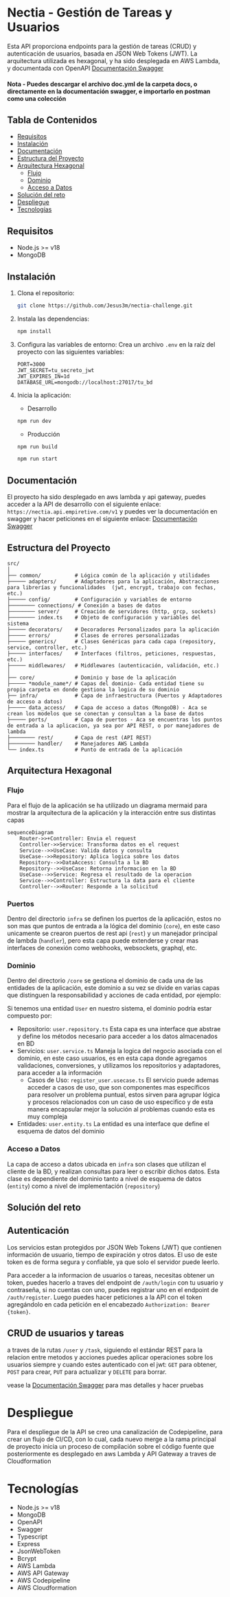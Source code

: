 # Nectia - Gestión de Tareas y Usuarios

Esta API proporciona endpoints para la gestión de tareas (CRUD) y autenticación de usuarios, basada en JSON Web Tokens (JWT). La arquitectura utilizada es hexagonal, y ha sido desplegada en AWS Lambda, y documentada con OpenAPI [Documentación Swagger](https://docs.nectia.empiretive.com)

#### Nota - Puedes descargar el archivo doc.yml de la carpeta docs, o directamente en la documentación swagger, e importarlo en postman como una colección

## Tabla de Contenidos
- [Requisitos](#requisitos)
- [Instalación](#instalación)
- [Documentación](#documentación)
- [Estructura del Proyecto](#estructura-del-proyecto)
- [Arquitectura Hexagonal](#arquitectura-hexagonal)
    - [Flujo](#flujo)
    - [Dominio](#dominio)
    - [Acceso a Datos](#acceso-a-datos)
- [Solución del reto](#solución-del-reto)
- [Despliegue](#despliegue)
- [Tecnologías](#tecnologías)

## Requisitos

- Node.js >= v18
- MongoDB

## Instalación

1. Clona el repositorio:
    ```bash
    git clone https://github.com/Jesus3m/nectia-challenge.git
    ```
2. Instala las dependencias:
    ```bash
    npm install
    ```
3. Configura las variables de entorno:
    Crea un archivo `.env` en la raíz del proyecto con las siguientes variables:
    ```env
    PORT=3000
    JWT_SECRET=tu_secreto_jwt
    JWT_EXPIRES_IN=1d
    DATABASE_URL=mongodb://localhost:27017/tu_bd
    ```

4. Inicia la aplicación:
    - Desarrollo
    ```bash
    npm run dev
    ```
    - Producción
    ```bash
    npm run build
    ```
    ```bash
    npm run start
    ```

## Documentación

El proyecto ha sido desplegado en aws lambda y api gateway, puedes acceder a la API de desarrollo con el siguiente enlace: ``https://nectia.api.empiretive.com/v1`` y puedes ver la documentación en swagger y hacer peticiones en el siguiente enlace: [Documentación Swagger](https://docs.nectia.empiretive.com)

## Estructura del Proyecto

```plaintext
src/
│
├── common/           # Lógica común de la aplicación y utilidades
├───── adapters/      # Adaptadores para la aplicación, Abstracciones para librerías y funcionalidades  (jwt, encrypt, trabajo con fechas, etc.)
├───── config/        # Configuración y variables de entorno
├──────── connections/ # Conexión a bases de datos
├──────── server/     # Creación de servidores (http, grcp, sockets)
├──────── index.ts    # Objeto de configuración y variables del sistema
├───── decorators/    # Decoradores Personalizados para la aplicación
├───── errors/        # Clases de errores personalizadas
├───── generics/      # Clases Genéricas para cada capa (repository, service, controller, etc.)
├───── interfaces/    # Interfaces (filtros, peticiones, respuestas, etc.)
├───── middlewares/   # Middlewares (autenticación, validación, etc.)
│
├── core/             # Dominio y base de la aplicación
├───── *module_name*/ # Capas del dominio- Cada entidad tiene su propia carpeta en donde gestiona la logica de su dominio
├── infra/            # Capa de infraestructura (Puertos y Adaptadores de acceso a datos)
├───── data_access/   # Capa de acceso a datos (MongoDB) - Aca se crean los modelos que se conectan y consultan a la base de datos
├───── ports/         # Capa de puertos - Aca se encuentras los puntos de entrada a la aplicacion, ya sea por API REST, o por manejadores de lambda
├──────── rest/       # Capa de rest (API REST)
├──────── handler/    # Manejadores AWS Lambda
└── index.ts          # Punto de entrada de la aplicación
```


## Arquitectura Hexagonal

### Flujo

Para el flujo de la aplicación se ha utilizado un diagrama mermaid para mostrar la arquitectura de la aplicación y la interacción entre sus distintas capas

```mermaid
sequenceDiagram
    Router->>+Controller: Envia el request
    Controller->>Service: Transforma datos en el request
    Service-->>UseCase: Valida datos y consulta
    UseCase-->>Repository: Aplica logica sobre los datos
    Repository-->>DataAccess: Consulta a la BD
    Repository-->>UseCase: Retorna informacion en la BD
    UseCase-->>Service: Regresa el resultado de la operacion
    Service-->>Controller: Estructura la data para el cliente
    Controller-->>Router: Responde a la solicitud
```

### Puertos
Dentro del directorio ``infra`` se definen los puertos de la aplicación, estos no son mas que puntos de entrada a la lógica del dominio (``core``), en este caso unicamente se crearon puertos de rest api (``rest``) y un manejador principal de lambda (``handler``), pero esta capa puede extenderse y crear mas interfaces de conexión como webhooks, websockets, graphql, etc.

### Dominio

Dentro del directorio ```/core``` se gestiona el dominio de cada una de las entidades de la aplicación, este dominio a su vez se divide en varias capas que distinguen la responsabilidad y acciones de cada entidad, por ejemplo:

Si tenemos una entidad ```User``` en nuestro sistema, el dominio podría estar compuesto por:
- Repositorio: ```user.repository.ts``` Esta capa es una interface que abstrae y define los métodos necesario para acceder a los datos almacenados en BD
- Servicios: ```user.service.ts``` Maneja la logica del negocio asociada con el dominio, en este caso usuarios, es en esta capa donde agregamos validaciones, conversiones, y utilizamos los repositorios y adaptadores, para acceder a la información
    - Casos de Uso: ```register_user.usecase.ts``` El servicio puede ademas acceder a casos de uso, que son componentes mas específicos para resolver un problema puntual, estos sirven para agrupar lógica y procesos relacionados con un caso de uso especifico y de esta manera encapsular mejor la solución al problemas cuando esta es muy compleja
- Entidades: ```user.entity.ts``` La entidad es una interface que define el esquema de datos del dominio

### Acceso a Datos

La capa de acceso a datos ubicada en ```infra``` son clases que utilizan el cliente de la BD, y realizan consultas para leer o escribir dichos datos. Esta clase es dependiente del dominio tanto a nivel de esquema de datos (``entity``) como a nivel de implementación (``repository``)


## Solución del reto
## Autenticación

Los servicios estan protegidos por JSON Web Tokens (JWT) que contienen información de usuario, tiempo de expiración y otros datos. El uso de este token es de forma segura y confiable, ya que solo el servidor puede leerlo.

Para acceder a la informacion de usuarios o tareas, necesitas obtener un token, puedes hacerlo a traves del endpoint de ``/auth/login`` con tu usuario y contraseña, si no cuentas con uno, puedes registrar uno en el endpoint de ``/auth/register``. Luego puedes hacer peticiones a la API con el token agregándolo en cada petición en el encabezado ``Authorization: Bearer {token}``.

## CRUD de usuarios y tareas

a traves de la rutas ``/user`` y ``/task``, siguiendo el estándar REST para la relacion entre metodos y acciones puedes aplicar operaciones sobre los usuarios siempre y cuando estes autenticado con el jwt: ``GET`` para obtener, ``POST`` para crear, ``PUT`` para actualizar y ``DELETE`` para borrar.

vease la [Documentación Swagger](https://docs.nectia.empiretive.com) para mas detalles y hacer pruebas


# Despliegue

Para el despliegue de la API se creo una canalización de Codepipeline, para crear un flujo de CI/CD, con lo cual, cada nuevo merge a la rama principal de proyecto inicia un proceso de compilación sobre el código fuente que posteriormente es desplegado en aws Lambda y API Gateway a traves de Cloudformation

# Tecnologías

- Node.js >= v18
- MongoDB
- OpenAPI
- Swagger
- Typescript
- Express
- JsonWebToken
- Bcrypt
- AWS Lambda
- AWS API Gateway
- AWS Codepipeline
- AWS Cloudformation